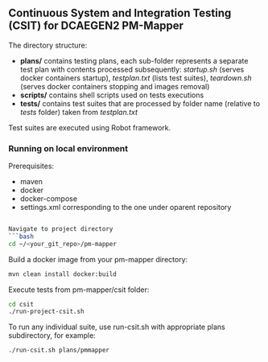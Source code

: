 ## Continuous System and Integration Testing (CSIT) for DCAEGEN2 PM-Mapper

The directory structure:

- **plans/** contains testing plans, each sub-folder represents a separate test plan with contents processed subsequently:
    _startup.sh_ (serves docker containers startup), _testplan.txt_ (lists test suites), _teardown.sh_ (serves docker containers stopping and images removal)
- **scripts/** contains shell scripts used on tests executions
- **tests/** contains test suites that are processed by folder name (relative to _tests_ folder) taken from _testplan.txt_

Test suites are executed using Robot framework.

### Running on local environment

Prerequisites:
- maven
- docker
- docker-compose
- settings.xml corresponding to the one under oparent repository 

```bash

Navigate to project directory
```bash
cd ~/<your_git_repo>/pm-mapper
```

Build a docker image from your pm-mapper directory:

```bash
mvn clean install docker:build
```

Execute tests from pm-mapper/csit folder:
```bash
cd csit
./run-project-csit.sh
```

To run any individual suite, use run-csit.sh with appropriate plans subdirectory, for example:

```bash
./run-csit.sh plans/pmmapper
```


